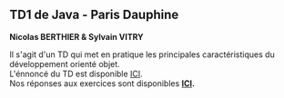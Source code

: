 ## TD1 de Java - Paris Dauphine

**Nicolas BERTHIER & Sylvain VITRY**

Il s'agit d'un TD qui met en pratique les principales caractéristiques du développement orienté objet.<br/> 
L'énnoncé du TD est disponible [ICI](https://github.com/khitema/cours-java/blob/main/TD1.pdf).<br/>
Nos réponses aux exercices sont disponibles **[ICI](./doc/responsesFR.md).**
